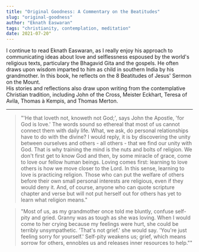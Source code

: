```yaml
---
title: "Original Goodness: A Commentary on the Beatitudes"
slug: "original-goodness"
author: "Eknath Easwaran"
tags: "christianity, contemplation, meditation"
date: 2021-07-20"
---
```


I continue to read Eknath Easwaran, as I really enjoy his approach to communicating ideas about love and selflessness 
espoused by the world's religious texts, particulary the Bhagavid Gita and the gospels. He often draws upon wisdom imparted 
to him as child in southern India by his grandmother. In this book, he reflects on the 8 Beatitudes of Jesus' Sermon on the Mount.  
His stories and reflections also draw upon writing from the contemplative Christian tradition, including 
John of the Cross, Meister Eckhart, Teresa of Avila, Thomas à Kempis, and Thomas Merton.

---
> "'He that loveth not, knoweth not God;', says John the Apostle, 'for God is love.' The words sound 
so ethereal that most of us cannot connect them with daily life. What, we ask, do personal relationships 
have to do with the divine? I would reply, it is by discovering the unity between ourselves and others - all others - 
that we find our unity with God.  That is why training the mind is the nuts and bolts of religion.  We don't first get to know God and then, 
by some miracle of grace, come to love our fellow human beings.  Loving comes first: learning to love others is how 
we move closer to the Lord. In this sense, learning to love is practicing religion.  Those who can put the welfare of others 
before their own small personal interests are religious, even if they would deny it. And, of course, anyone who can quote 
scripture chapter and verse but will not put herself out for others has yet to learn what religion means."

> "Most of us, as my grandmother once told me bluntly, confuse self-pity and gried.  Granny was as tough as 
she was loving. When I would come to her crying because my feelings were hurt, she could be terribly unsympathetic. 
'That's not grief.' she would say. 'You're just feeling sorry for yourself.'  Self-pity weakens us; grief, which means sorrow for 
others, ennobles us and releases inner resources to help.""
